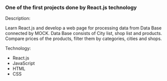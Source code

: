 ### One of the first projects done by React.js technology

Description:

Learn React.js and develop a web page for processing data from Data Base connected by MOCK.
Data Base consists of City list, shop list and products.
Compare prices of the products, filter them by categories, cities and shops.

Technology:
* React.js
* JavaScript
* HTML
* CSS
